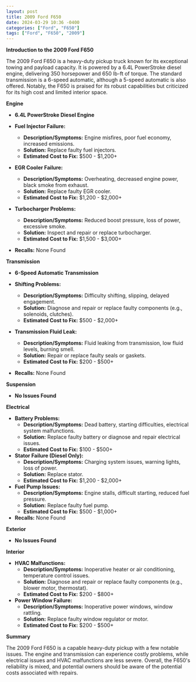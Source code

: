 ```yaml
---
layout: post
title: 2009 Ford F650
date: 2024-03-29 10:36 -0400
categories: ["Ford", "F650"]
tags: ["Ford", "F650", "2009"]
---
```

**Introduction to the 2009 Ford F650**

The 2009 Ford F650 is a heavy-duty pickup truck known for its exceptional towing and payload capacity. It is powered by a 6.4L PowerStroke diesel engine, delivering 350 horsepower and 650 lb-ft of torque. The standard transmission is a 6-speed automatic, although a 5-speed automatic is also offered. Notably, the F650 is praised for its robust capabilities but criticized for its high cost and limited interior space.

**Engine**

* **6.4L PowerStroke Diesel Engine**

* **Fuel Injector Failure:**
  * **Description/Symptoms:** Engine misfires, poor fuel economy, increased emissions.
  * **Solution:** Replace faulty fuel injectors.
  * **Estimated Cost to Fix:** $500 - $1,200+
* **EGR Cooler Failure:**
  * **Description/Symptoms:** Overheating, decreased engine power, black smoke from exhaust.
  * **Solution:** Replace faulty EGR cooler.
  * **Estimated Cost to Fix:** $1,200 - $2,000+
* **Turbocharger Problems:**
  * **Description/Symptoms:** Reduced boost pressure, loss of power, excessive smoke.
  * **Solution:** Inspect and repair or replace turbocharger.
  * **Estimated Cost to Fix:** $1,500 - $3,000+
* **Recalls:** None Found

**Transmission**

* **6-Speed Automatic Transmission**

* **Shifting Problems:**
  * **Description/Symptoms:** Difficulty shifting, slipping, delayed engagement.
  * **Solution:** Diagnose and repair or replace faulty components (e.g., solenoids, clutches).
  * **Estimated Cost to Fix:** $500 - $2,000+
* **Transmission Fluid Leak:**
  * **Description/Symptoms:** Fluid leaking from transmission, low fluid levels, burning smell.
  * **Solution:** Repair or replace faulty seals or gaskets.
  * **Estimated Cost to Fix:** $200 - $500+
* **Recalls:** None Found

**Suspension**

* **No Issues Found**

**Electrical**

* **Battery Problems:**
  * **Description/Symptoms:** Dead battery, starting difficulties, electrical system malfunctions.
  * **Solution:** Replace faulty battery or diagnose and repair electrical issues.
  * **Estimated Cost to Fix:** $100 - $500+
* **Stator Failure (Diesel Only):**
  * **Description/Symptoms:** Charging system issues, warning lights, loss of power.
  * **Solution:** Replace stator.
  * **Estimated Cost to Fix:** $1,200 - $2,000+
* **Fuel Pump Issues:**
  * **Description/Symptoms:** Engine stalls, difficult starting, reduced fuel pressure.
  * **Solution:** Replace faulty fuel pump.
  * **Estimated Cost to Fix:** $500 - $1,000+
* **Recalls:** None Found

**Exterior**

* **No Issues Found**

**Interior**

* **HVAC Malfunctions:**
  * **Description/Symptoms:** Inoperative heater or air conditioning, temperature control issues.
  * **Solution:** Diagnose and repair or replace faulty components (e.g., blower motor, thermostat).
  * **Estimated Cost to Fix:** $200 - $800+
* **Power Window Failure:**
  * **Description/Symptoms:** Inoperative power windows, window rattling.
  * **Solution:** Replace faulty window regulator or motor.
  * **Estimated Cost to Fix:** $200 - $500+

**Summary**

The 2009 Ford F650 is a capable heavy-duty pickup with a few notable issues. The engine and transmission can experience costly problems, while electrical issues and HVAC malfunctions are less severe. Overall, the F650's reliability is mixed, and potential owners should be aware of the potential costs associated with repairs.
